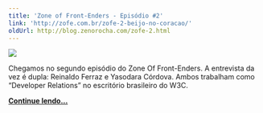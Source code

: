 ```yaml
---
title: 'Zone of Front-Enders - Episódio #2'
link: 'http://zofe.com.br/zofe-2-beijo-no-coracao/'
oldUrl: http://blog.zenorocha.com/zofe-2.html
---
```


<p><img src="/assets/img/posts/zofe-2.jpg"/></p>

<!-- <p><em>Publicado originalmente no Zone Of Front-Enders.</em></p> -->

<p>Chegamos no segundo episódio do Zone Of Front-Enders. A entrevista da vez é dupla: Reinaldo Ferraz e Yasodara Córdova. Ambos trabalham como “Developer Relations” no escritório brasileiro do W3C.</p>

<p><a href="http://zofe.com.br/zofe-2-beijo-no-coracao/"><strong>Continue lendo&#8230;</strong></a></p>